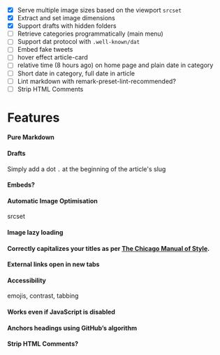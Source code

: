 - [x] Serve multiple image sizes based on the viewport `srcset`
- [x] Extract and set image dimensions
- [x] Support drafts with hidden folders
- [ ] Retrieve categories programmatically (main menu)
- [ ] Support dat protocol with `.well-known/dat`
- [ ] Embed fake tweets
- [ ] hover effect article-card
- [ ] relative time (8 hours ago) on home page and plain date in category
- [ ] Short date in category, full date in article
- [ ] Lint markdown with remark-preset-lint-recommended?
- [ ] Strip HTML Comments

# Features

#### Pure Markdown

#### Drafts

Simply add a dot `.` at the beginning of the article's slug

#### Embeds?

#### Automatic Image Optimisation

srcset

#### Image lazy loading

#### Correctly capitalizes your titles as per [The Chicago Manual of Style](http://www.chicagomanualofstyle.org/home.html).

#### External links open in new tabs

#### Accessibility

emojis, contrast, tabbing

#### Works even if JavaScript is disabled

#### Anchors headings using GitHub’s algorithm

#### Strip HTML Comments?

